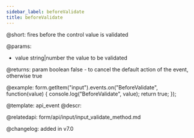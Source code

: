 ```yaml
---
sidebar_label: beforeValidate
title: beforeValidate
---          
```


@short: fires before the control value is validated
 

@params:
- value       string|number  the value to be validated

@returns:
param   boolean     false - to cancel the default action of the event, otherwise true

@example:
form.getItem("input").events.on("BeforeValidate", function(value) {
    console.log("BeforeValidate", value);
    return true;
});


@template: api_event
@descr:

@relatedapi: form/api/input/input_validate_method.md

@changelog: added in v7.0
